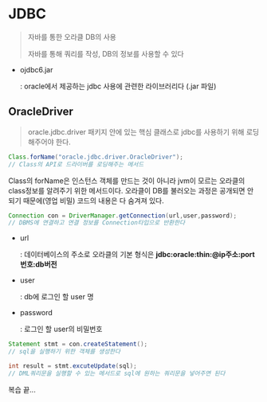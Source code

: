 # JDBC

> 자바를 통한 오라클 DB의 사용
>
> 자바를 통해 쿼리를 작성, DB의 정보를 사용할 수 있다

* ojdbc6.jar

  : oracle에서 제공하는 jdbc 사용에 관련한 라이브러리다 (.jar 파일)

## OracleDriver

> oracle.jdbc.driver 패키지 안에 있는 핵심 클래스로 jdbc를 사용하기 위해 로딩해주어야 한다.

```java
Class.forName("oracle.jdbc.driver.OracleDriver");
// Class의 API로 드라이버를 로딩해주는 메서드
```

Class의 forName은 인스턴스 객체를 만드는 것이 아니라 jvm이 모르는 오라클의 class정보를 알려주기 위한 메서드이다. 오라클이 DB를 불러오는 과정은 공개되면 안되기 때문에(영업 비밀) 코드의 내용은 다 숨겨져 있다.

```java
Connection con = DriverManager.getConnection(url,user,password);
// DBMS에 연결하고 연결 정보를 Connection타입으로 반환한다
```

* url 

  : 데이터베이스의 주소로 오라클의 기본 형식은 **jdbc:oracle:thin:@ip주소:port번호:db버전**

* user

  : db에 로그인 할 user 명

* password

  : 로그인 할 user의 비밀번호

```java
Statement stmt = con.createStatement();
// sql을 실행하기 위한 객체를 생성한다
```

```java
int result = stmt.excuteUpdate(sql);
// DML쿼리문을 실행할 수 있는 메서드로 sql에 원하는 쿼리문을 넣어주면 된다
```

복습 끝...